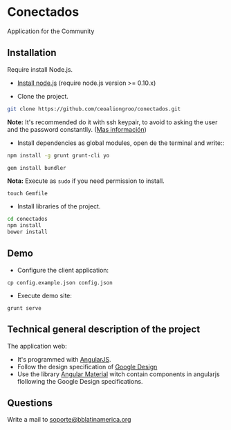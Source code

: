 Conectados
==========

Application for the Community 

## Installation 

Require install Node.js. 
* [Install node.js](http://nodejs.org/download/) (require node.js version >= 0.10.x)

* Clone the project.

```bash
git clone https://github.com/ceoaliongroo/conectados.git
```
__Note:__ It's recommended do it with ssh keypair, to avoid to asking the user and the password constantlly. ([Mas información](https://help.github.com/articles/which-remote-url-should-i-use/))

* Install dependencies as global modules, open de the terminal and write::

```bash
npm install -g grunt grunt-cli yo
```

```bash
gem install bundler
```
__Nota:__ Execute as ``sudo`` if you need permission to install.

```
touch Gemfile
```

* Install libraries of the project.

```bash
cd conectados
npm install
bower install
```

## Demo 
 
* Configure the client application:
```
cp config.example.json config.json
```

* Execute demo site:

```
grunt serve
```

## Technical general description of the project

 The application web:
 
* It's programmed with [AngularJS](https://www.angularjs.org/).
* Follow the design specification of [Google Design](http://www.google.com/design/)
* Use the library [Angular Material](https://material.angularjs.org/#/) witch contain components in angularjs 
flollowing the Google Design specifications.

## Questions

Write a mail to [soporte@bblatinamerica.org](mailto:soporte@bblatinamerica.org)
